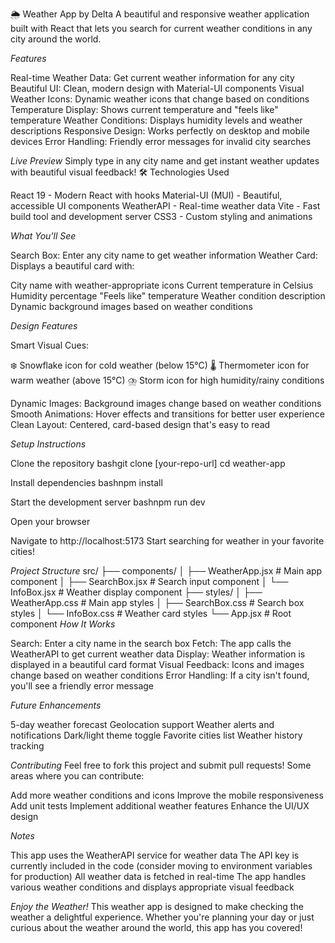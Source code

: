 🌦️ Weather App by Delta
A beautiful and responsive weather application built with React that lets you search for current weather conditions in any city around the world.

*Features*

Real-time Weather Data: Get current weather information for any city
Beautiful UI: Clean, modern design with Material-UI components
Visual Weather Icons: Dynamic weather icons that change based on conditions
Temperature Display: Shows current temperature and "feels like" temperature
Weather Conditions: Displays humidity levels and weather descriptions
Responsive Design: Works perfectly on desktop and mobile devices
Error Handling: Friendly error messages for invalid city searches

*Live Preview*
Simply type in any city name and get instant weather updates with beautiful visual feedback!
🛠️ Technologies Used

React 19 - Modern React with hooks
Material-UI (MUI) - Beautiful, accessible UI components
WeatherAPI - Real-time weather data
Vite - Fast build tool and development server
CSS3 - Custom styling and animations

*What You'll See*

Search Box: Enter any city name to get weather information
Weather Card: Displays a beautiful card with:

City name with weather-appropriate icons
Current temperature in Celsius
Humidity percentage
"Feels like" temperature
Weather condition description
Dynamic background images based on weather conditions



*Design Features*

Smart Visual Cues:

❄️ Snowflake icon for cold weather (below 15°C)
🌡️ Thermometer icon for warm weather (above 15°C)
⛈️ Storm icon for high humidity/rainy conditions


Dynamic Images: Background images change based on weather conditions
Smooth Animations: Hover effects and transitions for better user experience
Clean Layout: Centered, card-based design that's easy to read

*Setup Instructions*

Clone the repository
bashgit clone [your-repo-url]
cd weather-app

Install dependencies
bashnpm install

Start the development server
bashnpm run dev

Open your browser

Navigate to http://localhost:5173
Start searching for weather in your favorite cities!



*Project Structure*
src/
├── components/
│   ├── WeatherApp.jsx      # Main app component
│   ├── SearchBox.jsx       # Search input component
│   └── InfoBox.jsx         # Weather display component
├── styles/
│   ├── WeatherApp.css      # Main app styles
│   ├── SearchBox.css       # Search box styles
│   └── InfoBox.css         # Weather card styles
└── App.jsx                 # Root component
*How It Works*

Search: Enter a city name in the search box
Fetch: The app calls the WeatherAPI to get current weather data
Display: Weather information is displayed in a beautiful card format
Visual Feedback: Icons and images change based on weather conditions
Error Handling: If a city isn't found, you'll see a friendly error message

*Future Enhancements*

 5-day weather forecast
 Geolocation support
 Weather alerts and notifications
 Dark/light theme toggle
 Favorite cities list
 Weather history tracking

*Contributing*
Feel free to fork this project and submit pull requests! Some areas where you can contribute:

Add more weather conditions and icons
Improve the mobile responsiveness
Add unit tests
Implement additional weather features
Enhance the UI/UX design

*Notes*

This app uses the WeatherAPI service for weather data
The API key is currently included in the code (consider moving to environment variables for production)
All weather data is fetched in real-time
The app handles various weather conditions and displays appropriate visual feedback

*Enjoy the Weather!*
This weather app is designed to make checking the weather a delightful experience. Whether you're planning your day or just curious about the weather around the world, this app has you covered!
